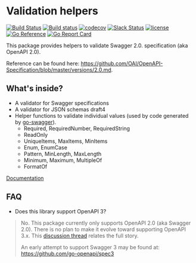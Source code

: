 # Validation helpers

[![Build Status](https://travis-ci.org/go-openapi/validate.svg?branch=master)](https://travis-ci.org/go-openapi/validate)
[![Build status](https://ci.appveyor.com/api/projects/status/d6epy6vipueyh5fs/branch/master?svg=true)](https://ci.appveyor.com/project/fredbi/validate/branch/master)
[![codecov](https://codecov.io/gh/go-openapi/validate/branch/master/graph/badge.svg)](https://codecov.io/gh/go-openapi/validate)
[![Slack Status](https://slackin.goswagger.io/badge.svg)](https://slackin.goswagger.io)
[![license](http://img.shields.io/badge/license-Apache%20v2-orange.svg)](https://raw.githubusercontent.com/go-openapi/validate/master/LICENSE)
[![Go Reference](https://pkg.go.dev/badge/github.com/go-openapi/validate.svg)](https://pkg.go.dev/github.com/go-openapi/validate)
[![Go Report Card](https://goreportcard.com/badge/github.com/go-openapi/validate)](https://goreportcard.com/report/github.com/go-openapi/validate)

This package provides helpers to validate Swagger 2.0. specification (aka OpenAPI 2.0).

Reference can be found here: https://github.com/OAI/OpenAPI-Specification/blob/master/versions/2.0.md.

## What's inside?

- A validator for Swagger specifications
- A validator for JSON schemas draft4
- Helper functions to validate individual values (used by code generated by [go-swagger](https://github.com/go-swagger/go-swagger)).
  - Required, RequiredNumber, RequiredString
  - ReadOnly
  - UniqueItems, MaxItems, MinItems
  - Enum, EnumCase
  - Pattern, MinLength, MaxLength
  - Minimum, Maximum, MultipleOf
  - FormatOf

[Documentation](https://godoc.org/github.com/go-openapi/validate)

## FAQ

- Does this library support OpenAPI 3?

> No.
> This package currently only supports OpenAPI 2.0 (aka Swagger 2.0).
> There is no plan to make it evolve toward supporting OpenAPI 3.x.
> This [discussion thread](https://github.com/go-openapi/spec/issues/21) relates the full story.
>
> An early attempt to support Swagger 3 may be found at: https://github.com/go-openapi/spec3

